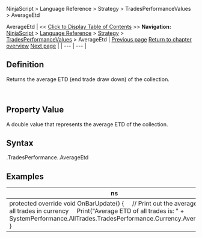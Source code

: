 ﻿
NinjaScript > Language Reference > Strategy > TradesPerformanceValues > AverageEtd

AverageEtd
| << [Click to Display Table of Contents](averageetd.md) >> **Navigation:**     [NinjaScript](ninjascript.md) > [Language Reference](language_reference_wip.md) > [Strategy](strategy.md) > [TradesPerformanceValues](tradesperformancevalues.md) > AverageEtd | [Previous page](tradesperformancevalues.md) [Return to chapter overview](tradesperformancevalues.md) [Next page](averagemae.md) |
| --- | --- |
## Definition
Returns the average ETD (end trade draw down) of the collection.  

 
## Property Value
A double value that represents the average ETD of the collection.
 
## Syntax
<TradeCollection>.TradesPerformance.<TradesPerformanceValues>.AverageEtd

## 
## Examples
| ns |
| --- |
| protected override void OnBarUpdate() {      // Print out the average ETD of all trades in currency      Print("Average ETD of all trades is: " + SystemPerformance.AllTrades.TradesPerformance.Currency.AverageEtd); } |
